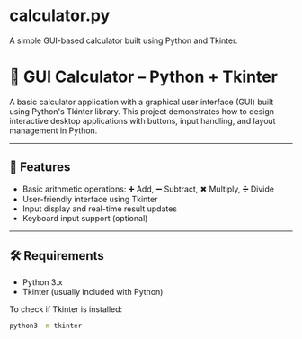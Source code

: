 # calculator.py
A simple GUI-based calculator built using Python and Tkinter.

# 🧮 GUI Calculator – Python + Tkinter

A basic calculator application with a graphical user interface (GUI) built using Python's Tkinter library. This project demonstrates how to design interactive desktop applications with buttons, input handling, and layout management in Python.

---

## 🚀 Features

- Basic arithmetic operations: ➕ Add, ➖ Subtract, ✖ Multiply, ➗ Divide
- User-friendly interface using Tkinter
- Input display and real-time result updates
- Keyboard input support (optional)

---

## 🛠️ Requirements

- Python 3.x
- Tkinter (usually included with Python)

To check if Tkinter is installed:
```bash
python3 -m tkinter
